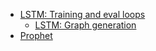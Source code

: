 - [LSTM: Training and eval loops](https://colab.research.google.com/drive/136dgdjSB7RNiPjykhPYw4KFliBE-ClcG?usp=sharing)
  - [LSTM: Graph generation](https://colab.research.google.com/drive/1wgdlCg3HCExRbcAAG3CdUzlNrbWRsbIE?usp=sharing)
- [Prophet](https://colab.research.google.com/drive/174pnSer2vEpb6nkp5K4aB-jQGK6tTfD-?usp=sharing)

